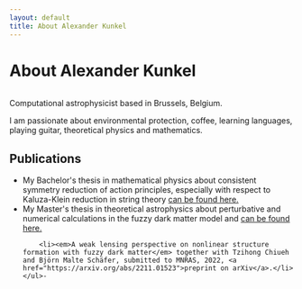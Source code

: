```yaml
---
layout: default
title: About Alexander Kunkel
---
```


<div class="post">
	<h1 class="pageTitle">About Alexander Kunkel</h1>
	<div class="circular_image">
	<img src="{{ 'img/2023_quadratic.jpeg' }}" alt="">
	</div>
	<p class="intro">Computational astrophysicist based in Brussels, Belgium.</p>
	<p>I am passionate about environmental protection, coffee, learning languages, playing guitar, theoretical physics and mathematics.</p>
	<h2>Publications</h2>
	<ul>
		<li> My Bachelor's thesis in mathematical physics about consistent symmetry reduction of action principles, especially with respect to Kaluza-Klein reduction in string theory <a href="pdfs/kunkel_bachelor_thesis.pdf">  can be found here.</a></li>
  		<li> My Master's thesis in theoretical astrophysics about perturbative and numerical calculations in the fuzzy dark matter model and <a href="pdfs/kunkel_masters_thesis.pdf">  can be found here.</a></li>

  		<li><em>A weak lensing perspective on nonlinear structure formation with fuzzy dark matter</em> together with Tzihong Chiueh and Björn Malte Schäfer, submitted to MNRAS, 2022, <a href="https://arxiv.org/abs/2211.01523">preprint on arXiv</a>.</li>
  	</ul>-
</div>
